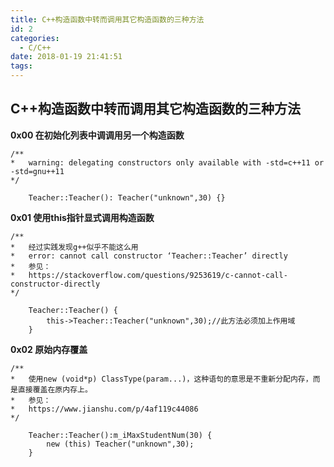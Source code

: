 ```yaml
---
title: C++构造函数中转而调用其它构造函数的三种方法
id: 2
categories:
  - C/C++
date: 2018-01-19 21:41:51
tags:
---
```



## **C++构造函数中转而调用其它构造函数的三种方法**


**0x00 在初始化列表中调调用另一个构造函数**

```
/**
*	warning: delegating constructors only available with -std=c++11 or -std=gnu++11
*/
```

```
	Teacher::Teacher(): Teacher("unknown",30) {}
```


**0x01 使用this指针显式调用构造函数**

```
/**
*	经过实践发现g++似乎不能这么用
*	error: cannot call constructor ‘Teacher::Teacher’ directly
*	参见：
*	https://stackoverflow.com/questions/9253619/c-cannot-call-constructor-directly
*/	
```

```
	Teacher::Teacher() {
		this->Teacher::Teacher("unknown",30);//此方法必须加上作用域
	}	
```


**0x02 原始内存覆盖**

```
/**
*	使用new (void*p) ClassType(param...)，这种语句的意思是不重新分配内存，而是直接覆盖在原内存上。
*	参见：
*	https://www.jianshu.com/p/4af119c44086
*/
```

```
	Teacher::Teacher():m_iMaxStudentNum(30) {
		new (this) Teacher("unknown",30);
	}
```